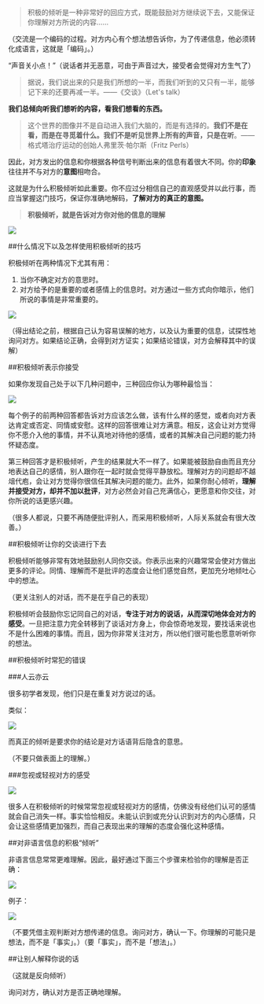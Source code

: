 
> 积极的倾听是一种非常好的回应方式，既能鼓励对方继续说下去，又能保证你理解对方所说的内容……

（交流是一个编码的过程。对方内心有个想法想告诉你，为了传递信息，他必须转化成语言，这就是「编码」。）

“声音关小点！”（说话者并无恶意，可由于声音过大，接受者会觉得对方生气了）

> 据说，我们说出来的只是我们所想的一半，而我们听到的又只有一半，能够记下来的还要再减一半。——《交谈》（Let's talk）

**我们总倾向听我们想听的内容，看我们想看的东西。**

> 这个世界的图像并不是自动进入我们大脑的，而是有选择的。**我们不是在看，而是在寻觅着什么。我们不是听见世界上所有的声音，只是在听**。——格式塔治疗运动的创始人弗里茨·帕尔斯（Fritz Perls）

因此，对方发出的信息和你根据各种信号判断出来的信息有着很大不同。你的**印象**往往并不与对方的**意图**相吻合。

这就是为什么积极倾听如此重要。你不应过分相信自己的直观感受并以此行事，而应当掌握这门技巧，保证你准确地解码，**了解对方的真正的意图。**

>**积极倾听，就是告诉对方你对他的信息的理解**

![](http://upload-images.jianshu.io/upload_images/197369-8895e2982fc5133c.png?imageMogr2/auto-orient/strip%7CimageView2/2/w/1240)

##什么情况下以及怎样使用积极倾听的技巧

积极倾听在两种情况下尤其有用：

1. 当你不确定对方的意思时。
2. 对方给予的是重要的或者感情上的信息时。对方通过一些方式向你暗示，他们所说的事情是非常重要的。

![](http://upload-images.jianshu.io/upload_images/197369-7f9818e2759e8418.png?imageMogr2/auto-orient/strip%7CimageView2/2/w/1240)

（得出结论之前，根据自己认为容易误解的地方，以及认为重要的信息，试探性地询问对方。如果结论正确，会得到对方证实；如果结论错误，对方会解释其中的误解）

##积极倾听表示你接受

如果你发现自己处于以下几种问题中，三种回应你认为哪种最恰当：

![](http://upload-images.jianshu.io/upload_images/197369-5a0aedb34d9efe2d.png?imageMogr2/auto-orient/strip%7CimageView2/2/w/1240)

每个例子的前两种回答都告诉对方应该怎么做，该有什么样的感觉，或者向对方表达肯定或否定、同情或安慰。这样的回答很难让对方满意。相反，这会让对方觉得你不愿介入他的事情，并不认真地对待他的感情，或者的其解决自己问题的能力持怀疑态度。

第三种回答才是积极倾听，产生的结果就大不一样了。如果能被鼓励自由而且充分地表达自己的感情，别人跟你在一起时就会觉得平静放松。理解对方的问题却不越俎代庖，会让对方觉得你很信任其解决问题的能力。此外，如果你耐心倾听，**理解并接受对方，却并不加以批评**，对方必然会对自己充满信心，更愿意和你交往，对你所说的话更感兴趣。

（很多人都说，只要不再随便批评别人，而采用积极倾听，人际关系就会有很大改善。）

##积极倾听让你的交谈进行下去

积极倾听能够非常有效地鼓励别人同你交谈。你表示出来的兴趣常常会使对方做出更多的评论。同情、理解而不是批评的态度会让他们感觉自然，更加充分地倾吐心中的想法。

（更关注别人的对话，而不是在乎自己的表现）

积极倾听会鼓励你忘记同自己的对话，**专注于对方的说话，从而深切地体会对方的感受**。一旦把注意力完全转移到了谈话对方身上，你会惊奇地发现，要找话来说也不是什么困难的事情。而且，因为你非常关注对方，所以他们很可能也愿意听听你的想法。

##积极倾听时常犯的错误

###人云亦云

很多初学者发现，他们只是在重复对方说过的话。

类似：

![](http://upload-images.jianshu.io/upload_images/197369-5d7cf8ad26518369.png?imageMogr2/auto-orient/strip%7CimageView2/2/w/1240)

而真正的倾听是要求你的结论是对方话语背后隐含的意思。

（不要只做表面上的理解。）

###忽视或轻视对方的感受

![](http://upload-images.jianshu.io/upload_images/197369-aed82429aa7c994e.png?imageMogr2/auto-orient/strip%7CimageView2/2/w/1240)

很多人在积极倾听的时候常常忽视或轻视对方的感情，仿佛没有经他们认可的感情就会自己消失一样。事实恰恰相反。未能认识到或充分认识到对方的内心感情，只会让这些感情更加强烈，而自己表现出来的理解的态度会强化这种感情。

##对非语言信息的积极“倾听”

非语言信息常常更难理解。因此，最好通过下面三个步骤来检验你的理解是否正确：

![](http://upload-images.jianshu.io/upload_images/197369-bb2c52549ee48b24.png?imageMogr2/auto-orient/strip%7CimageView2/2/w/1240)

例子：

![](http://upload-images.jianshu.io/upload_images/197369-978790fb3b7dd70f.png?imageMogr2/auto-orient/strip%7CimageView2/2/w/1240)

（不要凭借主观判断对方想传递的信息。询问对方，确认一下。你理解的可能只是想法，而不是「事实」。）（要「事实」，而不是「想法」。）

##让别人解释你说的话

（这就是反向倾听）

询问对方，确认对方是否正确地理解。
